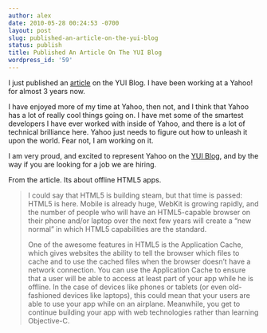 ```yaml
---
author: alex
date: 2010-05-28 00:24:53 -0700
layout: post
slug: published-an-article-on-the-yui-blog
status: publish
title: Published An Article On The YUI Blog
wordpress_id: '59'
---
```


I just published an
[article](https://web.archive.org/web/20100601091906/http://www.yuiblog.com/blog/2010/05/27/yui3-intro-to-offline/)
on the YUI Blog. I have been working at a Yahoo! for almost 3 years now.

I have enjoyed more of my time at Yahoo, then not, and I think that
Yahoo has a lot of really cool things going on. I have met some of the
smartest developers I have ever worked with inside of Yahoo, and there
is a lot of technical brilliance here. Yahoo just needs to figure out
how to unleash it upon the world. Fear not, I am working on it.

I am very proud, and excited to represent Yahoo on the [YUI
Blog](http://www.yuiblog.com), and by the way if you are looking for a
job we are hiring.

From the article. Its about offline HTML5 apps.

> I could say that HTML5 is building steam, but that time is passed:
> HTML5 is here. Mobile is already huge, WebKit is growing rapidly, and
> the number of people who will have an HTML5-capable browser on their
> phone and/or laptop over the next few years will create a “new normal”
> in which HTML5 capabilities are the standard.
>
> One of the awesome features in HTML5 is the Application Cache, which
> gives websites the ability to tell the browser which files to cache
> and to use the cached files when the browser doesn’t have a network
> connection. You can use the Application Cache to ensure that a user
> will be able to access at least part of your app while he is offline.
> In the case of devices like phones or tablets (or even old-fashioned
> devices like laptops), this could mean that your users are able to use
> your app while on an airplane. Meanwhile, you get to continue building
> your app with web technologies rather than learning Objective-C.
